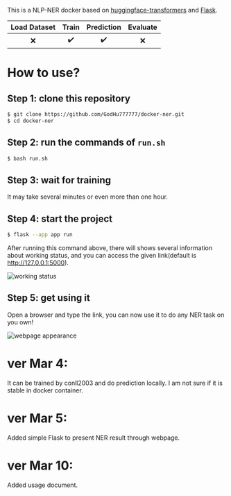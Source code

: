 This is a NLP-NER docker based on [huggingface-transformers]( https://github.com/huggingface/transformers) and [Flask](https://flask.palletsprojects.com/en/3.0.x/).

| Load Dataset | Train | Prediction | Evaluate |
| :----------: | :---: | :--------: | :------: |
|      ❌       |   ✔️   |     ✔️      |    ❌     |

# How to use?

## Step 1: clone this repository 

``````bash
$ git clone https://github.com/GodHu777777/docker-ner.git
$ cd docker-ner
``````

## Step 2: run the commands of ```run.sh```

``````bash
$ bash run.sh
``````

## Step 3: wait for training

It may take several minutes or even more than one hour.

## Step 4: start the project

``````bash
$ flask --app app run
``````

After running this command above, there will shows several information about working status, and you can access the given link(default is http://127.0.0.1:5000).

![working status](https://s2.loli.net/2024/03/10/KmrwRaqoQ6e74P8.png)

## Step 5: get using it 

Open a browser and type the link, you can now use it to do any NER task on you own!

![webpage appearance](https://s2.loli.net/2024/03/10/3aiHnKtzZhEGbTS.png)

# ver Mar 4:

It can be trained by conll2003 and do prediction locally. I am not sure if it is stable in docker container.

# ver Mar 5:

Added simple Flask to present NER result through webpage.

# ver Mar 10:

Added usage document.
